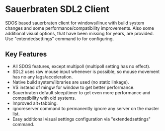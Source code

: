 
# Sauerbraten SDL2 Client

SDOS based sauerbraten client for windows/linux with build system
changes and some performance/compatibility improvements.  Also some
additional visual options, that have been missing for years, are
provided. Use "extendedsettings" command to for configuring.

## Key Features

* All SDOS features, except multipoll (multipoll setting has no effect).
* SDL2 uses raw mouse input whenever is possible, so mouse movement
  has no any lags/acceleration.
* Native build system/libraries are used (no static linkage).
* VS instead of mingw for window to get better performance.
* Sauerbraten default sleep/timer to get even more performance
  and compatibility with old systems.
* Improved alt+tabbing.
* ignoreserver command to permanently ignore any server on the master
  list.
* Easy additional visual settings configuration via "extendedsettings"
  command.



